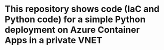 # This repository shows code (IaC and Python code) for a simple Python deployment on Azure Container Apps in a private VNET